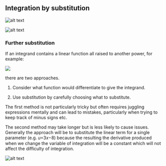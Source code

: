 ## Integration by substitution

![alt text](https://github.com/Oxbridge-Science-Academy/Figures/blob/master/Integration/substitution_1.png)

![alt text](https://github.com/Oxbridge-Science-Academy/Figures/blob/master/Integration/substitution_2.png)


### Further substitution

If an integrand contains a linear function all raised to another power, for example:

<img src="https://render.githubusercontent.com/render/math?math=\displaystyle \int (3x-8)^5 dx ">

there are two approaches. 

1. Consider what function would differentiate to give the integrand.

2. Use substitution by carefully choosing what to substitute.

The first method is not particularly tricky but often requires juggling expressions mentally and can lead to mistakes, particularly when trying to keep track of minus signs etc.

The second method may take longer but is less likely to cause issues. Generally the approach will be to substitute the linear term for a single parameter (e.g. 𝑢=3𝑥−8) because the resulting the derivative produced when we change the variable of integration will be a constant which will not affect the difficulty of integration.  

![alt text](https://github.com/Oxbridge-Science-Academy/Figures/blob/master/Integration/substitution_3.png)


